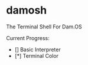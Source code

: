 # damosh
The Terminal Shell For Dam.OS

Current Progress:
 - [] Basic Interpreter
 - [*] Terminal Color
